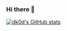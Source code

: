 ### Hi there 👋

[![dk0d's GitHub stats](https://github-readme-stats.vercel.app/api?username=dk0d)](https://github.com/dk0d/github-readme-stats)
